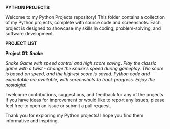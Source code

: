 **PYTHON PROJECTS**

Welcome to my Python Projects repository! This folder contains a collection of my Python projects, complete with source code and screenshots. 
Each project is designed to showcase my skills in coding, problem-solving, and software development.

**PROJECT LIST**

**Project 01: _Snake_**

_Snake Game with speed control and high score saving. Play the classic game with a twist - change the snake's speed during gameplay. The score is based on speed, and the highest score is saved. Python code and executable are available, with screenshots to track progress. Enjoy the nostalgia!_
    






I welcome contributions, suggestions, and feedback for any of the projects. 
If you have ideas for improvement or would like to report any issues, please feel free to open an issue or submit a pull request.

Thank you for exploring my Python projects! I hope you find them informative and inspiring.
